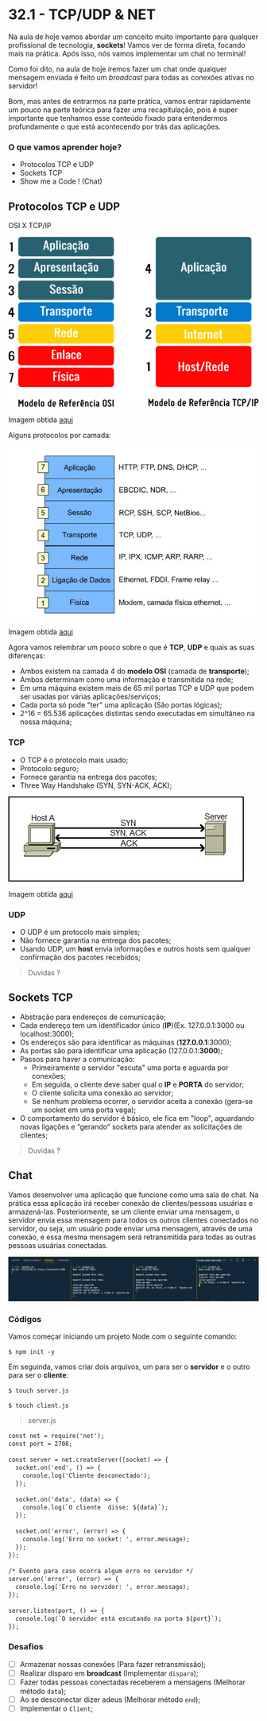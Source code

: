 # 32.1 - TCP/UDP & NET

Na aula de hoje vamos abordar um conceito muito importante para qualquer profissional de tecnologia, **sockets**! Vamos ver de forma direta, focando mais na prática. Após isso, nós vamos implementar um chat no terminal!

Como foi dito, na aula de hoje iremos fazer um chat onde qualquer mensagem enviada é feito um *broadcast* para todas as conexões ativas no servidor!

Bom, mas antes de entrarmos na parte prática, vamos entrar rapidamente um pouco na parte teórica para fazer uma recapitulação, pois é super importante que tenhamos esse conteúdo fixado para entendermos profundamente o que está acontecendo por trás das aplicações.

### O que vamos aprender hoje?

* Protocolos TCP e UDP
* Sockets TCP
* Show me a Code ! (Chat)

## Protocolos TCP e UDP

OSI X TCP/IP

![osi vs tcp/ip](./images/tcpip.png)

Imagem obtida [aqui](https://www.uniaogeek.com.br/arquitetura-de-redes-tcpip/)

Alguns protocolos por camada:

![Modelo OSI](./images/osi.jpg)

Imagem obtida [aqui](https://pplware.sapo.pt/tutoriais/networking/redes-sabe-o-que-e-o-modelo-osi/)

Agora vamos relembrar um pouco sobre o que é **TCP**, **UDP** e quais as suas diferenças:

* Ambos existem na camada 4 do **modelo OSI** (camada de **transporte**);
* Ambos determinam como uma informação é transmitida na rede;
* Em uma máquina existem mais de 65 mil portas TCP e UDP que podem ser usadas por várias aplicações/serviços;
* Cada porta só pode "ter" uma aplicação (São portas lógicas);
* 2^16 = 65.536 aplicações distintas sendo executadas em simultâneo na nossa máquina;

### TCP

* O TCP é o protocolo mais usado;
* Protocolo seguro;
* Fornece garantia na entrega dos pacotes; 
* Three Way Handshake (SYN, SYN-ACK, ACK);

![Three Way Handshake](./images/handshake.png)

Imagem obtida [aqui](https://study-ccna.com/tcp-three-way-handshake/)


### UDP

* O UDP é um protocolo mais simples;
* Não fornece garantia na entrega dos pacotes;
* Usando UDP, um **host** envia informações e outros hosts sem qualquer confirmação dos pacotes recebidos;

> Duvidas ?

## Sockets TCP

* Abstração para endereços de comunicação;
* Cada endereço tem um identificador único (**IP**)(Ex. 127.0.0.1:3000 ou localhost:3000);
* Os endereços são para identificar as máquinas (**127.0.0.1**:3000);
* As portas são para identificar uma aplicação (127.0.0.1:**3000**);
* Passos para haver a comunicação:
  * Primeiramente o servidor "escuta" uma porta e aguarda por conexões;
  * Em seguida, o cliente deve saber qual o **IP** e **PORTA** do servidor;
  * O cliente solicita uma conexão ao servidor;
  * Se nenhum problema ocorrer, o servidor aceita a conexão (gera-se um socket em uma porta vaga);
* O comportamento do servidor é básico, ele fica em "loop", aguardando novas ligações e “gerando” sockets para atender as solicitações de clientes;

> Duvidas ?

## Chat

Vamos desenvolver uma aplicação que funcione como uma sala de chat. Na prática essa aplicação irá receber conexão de clientes/pessoas usuárias e armazená-las. Posteriormente, se um cliente enviar uma mensagem, o servidor envia essa mensagem para todos os outros clientes conectados no servidor, ou seja, um usuário pode enviar uma mensagem, através de uma conexão, e essa mesma mensagem será retransmitida para todas as outras pessoas usuárias conectadas.

![Exemplo de exercício](./images/1.png)

### Códigos

Vamos começar iniciando um projeto Node com o seguinte comando:

```
$ npm init -y
```

Em seguinda, vamos criar dois arquivos, um para ser o **servidor** e o outro para ser o **cliente**:
```
$ touch server.js
```
```
$ touch client.js
```

> server.js

```
const net = require('net');
const port = 2708;

const server = net.createServer((socket) => {
  socket.on('end', () => {
    console.log('Cliente desconectado');
  });

  socket.on('data', (data) => {
    console.log(`O cliente  disse: ${data}`);
  });

  socket.on('error', (error) => {
    console.log('Erro no socket: ', error.message);
  });
});

/* Evento para caso ocorra algum erro no servidor */
server.on('error', (error) => {
  console.log('Erro no servidor: ', error.message);
});

server.listen(port, () => {
  console.log(`O servidor está escutando na porta ${port}`);
});
```

### Desafios

- [ ] Armazenar nossas conexões (Para fazer retransmissão);
- [ ] Realizar disparo em **broadcast** (Implementar `disparo`);
- [ ] Fazer todas pessoas conectadas receberem a mensagens (Melhorar método `data`);
- [ ] Ao se desconectar dizer adeus (Melhorar método `end`);
- [ ] Implementar o `Client`;